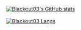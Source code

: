 [![Blackout03's GitHub stats](https://github-readme-stats.vercel.app/api?username=Blackout03&theme=radical)](https://github.com/anuraghazra/github-readme-stats)
<br>
<br>
[![Blackout03 Langs](https://github-readme-stats.vercel.app/api/top-langs/?username=Blackout03&theme=radical)](https://github.com/anuraghazra/github-readme-stats)


<!--
**Blackout03/Blackout03** is a ✨ _special_ ✨ repository because its `README.md` (this file) appears on your GitHub profile.

Here are some ideas to get you started:

- 🔭 I’m currently working on ...
- 🌱 I’m currently learning ...
- 👯 I’m looking to collaborate on ...
- 🤔 I’m looking for help with ...
- 💬 Ask me about ...
- 📫 How to reach me: ...
- 😄 Pronouns: ...
- ⚡ Fun fact: ...
-->
